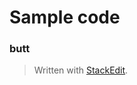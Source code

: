 

# Sample code

### butt
> Written with [StackEdit](https://stackedit.io/).
<!--stackedit_data:
eyJoaXN0b3J5IjpbLTEwNzk2OTIzNF19
-->
